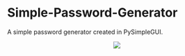# Simple-Password-Generator
A simple password generator created in PySimpleGUI.

<p align="center">
<img src="https://i.ibb.co/Zc9GDfH/spg.png"></img>
</p>
